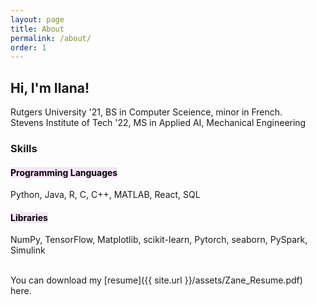 ```yaml
---
layout: page
title: About
permalink: /about/
order: 1
---
```

<style>
div.box {    
    background-color: #F4D6F8;
    border-color: #F4D6F8;
    border-left: 5px solid #F4D6F8;
    padding: 0.5em;
    opacity: 0.5;
    }
 </style>

<h2> Hi, I'm Ilana! </h2> 

<i class="fa fa-graduation-cap"></i> Rutgers University '21, BS in Computer Sceience, minor in French. <br>
<i class="fa fa-graduation-cap"></i> Stevens Institute of Tech '22, MS in Applied AI, Mechanical Engineering 

<h3>Skills</h3>

<h4><mark style="background: #F6E4F9!important">Programming Languages</mark></h4>
Python, Java, R, C, C++, MATLAB, React, SQL<br>
<h4><mark style="background: #F6E4F9!important">Libraries</mark></h4>
NumPy, TensorFlow, Matplotlib, scikit-learn, Pytorch, seaborn, PySpark, Simulink<br><br>


<i class="fa fa-download"></i>You can download my [resume]({{ site.url }}/assets/Zane_Resume.pdf) here.

[comment]: <> (<center><object data="/assets/Zane_Resume.pdf" width="1000" height="1000" type='application/pdf'></object></center>)

 


